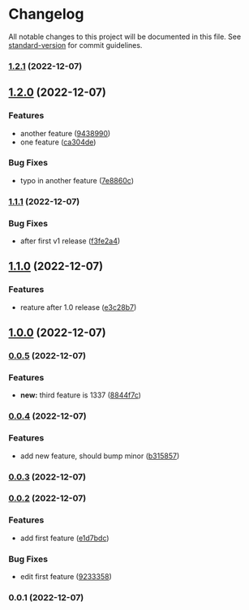 # Changelog

All notable changes to this project will be documented in this file. See [standard-version](https://github.com/conventional-changelog/standard-version) for commit guidelines.

### [1.2.1](https://github.com/hanssonerik/sem/compare/v1.2.0...v1.2.1) (2022-12-07)

## [1.2.0](https://github.com/hanssonerik/sem/compare/v1.1.1...v1.2.0) (2022-12-07)


### Features

* another feature ([9438990](https://github.com/hanssonerik/sem/commit/9438990cc798cacbc49e3ab594b2dfdc038d6892))
* one feature ([ca304de](https://github.com/hanssonerik/sem/commit/ca304de5b92ae3f901b3a149b96c5e995e354c97))


### Bug Fixes

* typo in another feature ([7e8860c](https://github.com/hanssonerik/sem/commit/7e8860c78a78f42ccf6317792e714464b32d84db))

### [1.1.1](https://github.com/hanssonerik/sem/compare/v1.1.0...v1.1.1) (2022-12-07)


### Bug Fixes

* after first v1 release ([f3fe2a4](https://github.com/hanssonerik/sem/commit/f3fe2a4b5b408f6b72664140e9755b03469212cb))

## [1.1.0](https://github.com/hanssonerik/sem/compare/v1.0.0...v1.1.0) (2022-12-07)


### Features

* reature after 1.0 release ([e3c28b7](https://github.com/hanssonerik/sem/commit/e3c28b70906a24f6567491980e6b7fece7fe6cf2))

## [1.0.0](https://github.com/hanssonerik/sem/compare/v0.0.5...v1.0.0) (2022-12-07)

### [0.0.5](https://github.com/hanssonerik/sem/compare/v0.0.4...v0.0.5) (2022-12-07)


### Features

* **new:** third feature is 1337 ([8844f7c](https://github.com/hanssonerik/sem/commit/8844f7cf2d64ad33f462b6a268117fd305161bde))

### [0.0.4](https://github.com/hanssonerik/sem/compare/v0.0.3...v0.0.4) (2022-12-07)


### Features

* add new feature, should bump minor ([b315857](https://github.com/hanssonerik/sem/commit/b315857c6eb218f9d76a03f5131436d6f31e7e35))

### [0.0.3](https://github.com/hanssonerik/sem/compare/v0.0.2...v0.0.3) (2022-12-07)

### [0.0.2](https://github.com/hanssonerik/sem/compare/v0.0.1...v0.0.2) (2022-12-07)


### Features

* add first feature ([e1d7bdc](https://github.com/hanssonerik/sem/commit/e1d7bdc9e7c9cdd0335af940e94aa067b0e44ad5))


### Bug Fixes

* edit first feature ([9233358](https://github.com/hanssonerik/sem/commit/9233358460adba03cf74650359afda8917fbdcb8))

### 0.0.1 (2022-12-07)
